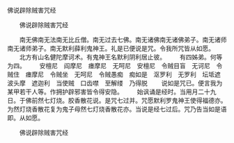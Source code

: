   佛说辟除贼害咒经
　　




　　佛说辟除贼害咒经

　　南无佛南无法南无比丘僧。南无过去七佛。南无诸佛南无诸佛弟子。南无诸师南无诸师弟子。南无默利薛利鬼神王。礼是已便说是咒。令我所咒皆从如愿。
　　北方有山名健陀摩诃术。有鬼神王名默利阴利居止彼。
　　有四姊弟。何等为四。
　　安檀尼　阎摩尼　瘗摩尼　无呵尼　安檀尼　令贼目盲　无诃尼　令贼住　瘗摩尼　令贼坐　无呵尼　令贼愚痴　痴如是　沤罗利　无罗利　坛坻遮　波头摩　遮迦利　当使贼　口齿噤　至解缕　乃得脱
　　说如是咒已。便言我为某甲若干人等。作拥护辟邪害皆令得安隐。
　　始讽诵是经时。当用月二十九日。于佛前然七灯烧。胶香散花说。是咒七过并。咒愿默利罗鬼神王使得福德亦。为然灯烧香散花复为鬼子母然七灯烧香散花亦。当说是经七过后。咒乃告当如是语即。从如愿。

　　佛说辟除贼害咒经


